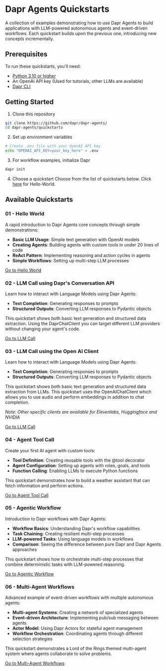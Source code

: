 # Dapr Agents Quickstarts

A collection of examples demonstrating how to use Dapr Agents to build applications with LLM-powered autonomous agents and event-driven workflows. Each quickstart builds upon the previous one, introducing new concepts incrementally.

## Prerequisites

To run these quickstarts, you'll need:
- [Python 3.10 or higher](https://www.python.org/downloads/release/python-3100/)
- An OpenAI API key (Used for tutorials, other LLMs are available)
- [Dapr CLI](https://docs.dapr.io/getting-started/install-dapr-cli/)

## Getting Started

1. Clone this repository
```bash
git clone https://github.com/dapr/dapr-agents/
cd dapr-agents/quickstarts
```

2. Set up environment variables
```bash
# Create .env file with your OpenAI API key
echo "OPENAI_API_KEY=your_key_here" > .env
```

3. For workflow examples, initialize Dapr
```bash
dapr init
```

4. Choose a quickstart
Choose from the list of quickstarts below. Click [here](./01-hello-world) for Hello-World.

## Available Quickstarts

### 01 - Hello World

A rapid introduction to Dapr Agents core concepts through simple demonstrations:

- **Basic LLM Usage**: Simple text generation with OpenAI models
- **Creating Agents**: Building agents with custom tools in under 20 lines of code
- **ReAct Pattern**: Implementing reasoning and action cycles in agents
- **Simple Workflows**: Setting up multi-step LLM processes

[Go to Hello World](./01-hello-world)

### 02 - LLM Call using Dapr's Conversation API

Learn how to interact with Language Models using Dapr Agents:

- **Text Completion**: Generating responses to prompts
- **Structured Outputs**: Converting LLM responses to Pydantic objects

This quickstart shows both basic text generation and structured data extraction. Using the DaprChatClient you can target different LLM providers without changing your agent's code.

[Go to LLM Call](./02_llm_call_dapr)

### 03 - LLM Call using the Open AI Client

Learn how to interact with Language Models using Dapr Agents:

- **Text Completion**: Generating responses to prompts
- **Structured Outputs**: Converting LLM responses to Pydantic objects

This quickstart shows both basic text generation and structured data extraction from LLMs. This quickstart uses the OpenAIChatClient which allows you to use audio and perform embeddings in addition to chat completion. 

*Note: Other specific clients are available for Elevenlabs, Huggingface and NVIDIA*

[Go to LLM Call](./02_llm_call_open_ai)

### 04 - Agent Tool Call

Create your first AI agent with custom tools:

- **Tool Definition**: Creating reusable tools with the @tool decorator
- **Agent Configuration**: Setting up agents with roles, goals, and tools
- **Function Calling**: Enabling LLMs to execute Python functions

This quickstart demonstrates how to build a weather assistant that can fetch information and perform actions.

[Go to Agent Tool Call](./03-agent-tool-call)

### 05 - Agentic Workflow

Introduction to Dapr workflows with Dapr Agents:

- **Workflow Basics**: Understanding Dapr's workflow capabilities
- **Task Chaining**: Creating resilient multi-step processes
- **LLM-powered Tasks**: Using language models in workflows
- **Comparison**: Seeing the difference between pure Dapr and Dapr Agents approaches

This quickstart shows how to orchestrate multi-step processes that combine deterministic tasks with LLM-powered reasoning.

[Go to Agentic Workflow](./04-agentic-workflow)

### 06 - Multi-Agent Workflows

Advanced example of event-driven workflows with multiple autonomous agents:

- **Multi-agent Systems**: Creating a network of specialized agents
- **Event-driven Architecture**: Implementing pub/sub messaging between agents
- **Actor Model**: Using Dapr Actors for stateful agent management
- **Workflow Orchestration**: Coordinating agents through different selection strategies

This quickstart demonstrates a Lord of the Rings themed multi-agent system where agents collaborate to solve problems.

[Go to Multi-Agent Workflows](./05-multi-agent-workflow-actors)

